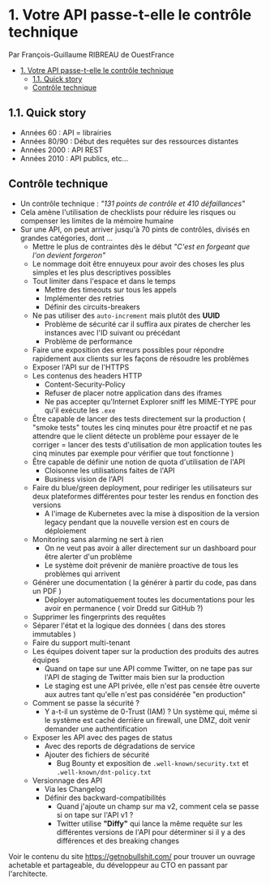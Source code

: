 # 1. Votre API passe-t-elle le contrôle technique

Par François-Guillaume RIBREAU de OuestFrance

<!-- TOC -->

- [1. Votre API passe-t-elle le contrôle technique](#1-votre-api-passe-t-elle-le-contrôle-technique)
  - [1.1. Quick story](#11-quick-story)
  - [Contrôle technique](#contrôle-technique)

<!-- /TOC -->

## 1.1. Quick story

- Années 60 : API = librairies
- Années 80/90 : Début des requêtes sur des ressources distantes
- Années 2000 : API REST
- Années 2010 : API publics, etc...

## Contrôle technique

- Un contrôle technique : _"131 points de contrôle et 410 défaillances"_
- Cela amène l'utilisation de checklists pour réduire les risques ou compenser les limites de la mémoire humaine
- Sur une API, on peut arriver jusqu'à 70 pints de contrôles, divisés en  grandes catégories, dont ...
  - Mettre le plus de contraintes dès le début _"C'est en forgeant que l'on devient forgeron"_
  - Le nommage doit être ennuyeux pour avoir des choses les plus simples et les plus descriptives possibles
  - Tout limiter dans l'espace et dans le temps
    - Mettre des timeouts sur tous les appels
    - Implémenter des retries
    - Définir des circuits-breakers
  - Ne pas utiliser des `auto-increment` mais plutôt des __UUID__
    - Problème de sécurité car il suffira aux pirates de chercher les instances avec l'ID suivant ou précédant
    - Problème de performance
  - Faire une exposition des erreurs possibles pour répondre rapidement aux clients sur les façons de résoudre les problèmes
  - Exposer l'API sur de l'HTTPS
  - Les contenus des headers HTTP
    - Content-Security-Policy
    - Refuser de placer notre application dans des iframes
    - Ne pas accepter qu'Internet Explorer sniff les MIME-TYPE pour qu'il exécute les `.exe`
  - Être capable de lancer des tests directement sur la production ( "smoke tests" toutes les cinq minutes pour être proactif et ne pas attendre que le client détecte un problème pour essayer de le corriger = lancer des tests d'utilisation de mon application toutes les cinq minutes par exemple pour vérifier que tout fonctionne )
  - Être capable de définir une notion de quota d'utilisation de l'API
    - Cloisonne les utilisations faites de l'API
    - Business vision de l'API
  - Faire du blue/green deployment, pour rediriger les utilisateurs sur deux plateformes différentes pour tester les rendus en fonction des versions
    - A l'image de Kubernetes avec la mise à disposition de la version legacy pendant que la nouvelle version est en cours de déploiement
  - Monitoring sans alarming ne sert à rien
    - On ne veut pas avoir à aller directement sur un dashboard pour être alerter d'un problème
    - Le système doit prévenir de manière proactive de tous les problèmes qui arrivent
  - Générer une documentation ( la générer à partir du code, pas dans un PDF )
    - Déployer automatiquement toutes les documentations pour les avoir en permanence ( voir Dredd sur GitHub ?)
  - Supprimer les fingerprints des requêtes
  - Séparer l'état et la logique des données ( dans des stores immutables )
  - Faire du support multi-tenant
  - Les équipes doivent taper sur la production des produits des autres équipes
    - Quand on tape sur une API comme Twitter, on ne tape pas sur l'API de staging de Twitter mais bien sur la production
    - Le staging est une API privée, elle n'est pas censée être ouverte aux autres tant qu'elle n'est pas considérée "en production"
  - Comment se passe la sécurité ?
    - Y a-t-il un système de 0-Trust (IAM) ? Un système qui, même si le système est caché derrière un firewall, une DMZ, doit venir demander une authentification
  - Exposer les API avec des pages de status
    - Avec des reports de dégradations de service
    - Ajouter des fichiers de sécurité
      - Bug Bounty et exposition de `.well-known/security.txt` et `.well-known/dnt-policy.txt`
  - Versionnage des API
    - Via les Changelog
    - Définir des backward-compatibilités
      - Quand j'ajoute un champ sur ma v2, comment cela se passe si on tape sur l'API v1 ?
      - Twitter utilise __"Diffy"__ qui lance la même requête sur les différentes versions de l'API pour déterminer si il y a des différences et des breaking changes

Voir le contenu du site <https://getnobullshit.com/> pour trouver un ouvrage achetable et partageable, du développeur au CTO en passant par l'architecte.